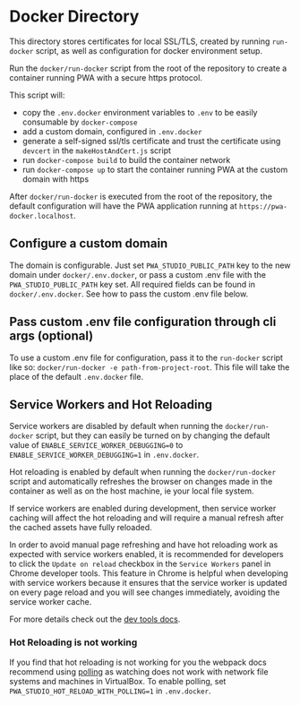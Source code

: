 # Docker Directory

This directory stores certificates for local SSL/TLS, created by running `run-docker` script, as well as configuration for docker environment setup.

Run the `docker/run-docker` script from the root of the repository to create a container running PWA with a secure https protocol.

This script will:

* copy the `.env.docker` environment variables to `.env` to be easily consumable by `docker-compose`
* add a custom domain, configured in `.env.docker`
* generate a self-signed ssl/tls certificate and trust the certificate using `devcert` in the `makeHostAndCert.js` script
* run `docker-compose build` to build the container network
* run `docker-compose up` to start the container running PWA at the custom domain with https

After `docker/run-docker` is executed from the root of the repository, the default configuration will have the PWA application running at `https://pwa-docker.localhost`.

## Configure a custom domain

The domain is configurable. Just set `PWA_STUDIO_PUBLIC_PATH` key to the new domain under `docker/.env.docker`, or pass a custom .env file with the `PWA_STUDIO_PUBLIC_PATH` key set. All required fields can be found in `docker/.env.docker`. See how to pass the custom .env file below.

## Pass custom .env file configuration through cli args (optional)

To use a custom .env file for configuration, pass it to the `run-docker` script like so: `docker/run-docker -e path-from-project-root`. This file will take the place of the default `.env.docker` file.

## Service Workers and Hot Reloading

Service workers are disabled by default when running the `docker/run-docker` script, but they can easily be turned on by changing the default value of `ENABLE_SERVICE_WORKER_DEBUGGING=0` to `ENABLE_SERVICE_WORKER_DEBUGGING=1` in `.env.docker`.

Hot reloading is enabled by default when running the `docker/run-docker` script and automatically refreshes the browser on changes made in the container as well as on the host machine, ie your local file system. 

If service workers are enabled during development, then service worker caching will affect the hot reloading and will require a manual refresh after the cached assets have fully reloaded.

In order to avoid manual page refreshing and have hot reloading work as expected with service workers enabled, it is recommended for developers to click the `Update on reload` checkbox in the `Service Workers` panel in Chrome developer tools. This feature in Chrome is helpful when developing with service workers because it ensures that the service worker is updated on every page reload and you will see changes immediately, avoiding the service worker cache.

For more details check out the [dev tools docs](https://bit.ly/2tTGWc0).

### Hot Reloading is not working

If you find that hot reloading is not working for you the webpack docs recommend using [polling](https://webpack.js.org/configuration/watch/#watchoptionspoll) as watching does not work with network file systems and machines in VirtualBox. To enable polling, set `PWA_STUDIO_HOT_RELOAD_WITH_POLLING=1` in `.env.docker`.
